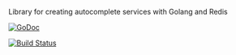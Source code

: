 Library for creating autocomplete services with Golang and Redis

[![GoDoc](https://godoc.org/github.com/augurysys/autocomplete?status.png)](https://godoc.org/github.com/augurysys/autocomplete)

[![Build Status](https://travis-ci.org/augurysys/autocomplete.svg)](https://travis-ci.org/augurysys/autocomplete)
